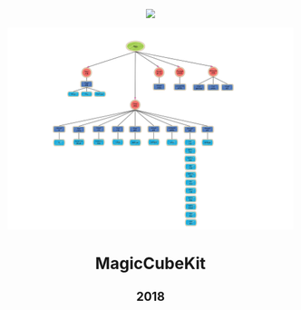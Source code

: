 <p align='center'>
<img src="Resource/logo.gif"></a>
</p>

<p align='center'>
<img src="Resource/app.png"></a>
</p>


<h1 align="center">MagicCubeKit</h1>
<h2 align="center">2018</h2>
